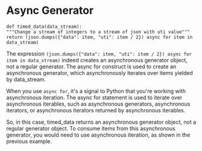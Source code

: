 # Async Generator
    
    def timed_data(data_stream):
    """Change a stream of integers to a stream of json with uti value"""
    return (json.dumps({"data": item, "uti": item / 2}) async for item in data_stream)

The expression `(json.dumps({"data": item, "uti": item / 2}) async for item in data_stream)` indeed creates an asynchronous generator object, not a regular generator. 
The async for construct is used to create an asynchronous generator, which asynchronously iterates over items yielded by data_stream.

When you use `async for`, it's a signal to Python that you're working with asynchronous iteration. 
The async for statement is used to iterate over asynchronous iterables, such as asynchronous generators, asynchronous iterators, or asynchronous iterators returned by asynchronous iterables.

So, in this case, timed_data returns an asynchronous generator object, not a regular generator object.
To consume items from this asynchronous generator, you would need to use asynchronous iteration, as shown in the previous example.